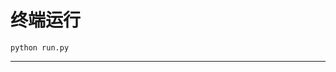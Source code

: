# 终端运行

```shell
python run.py
```
*****************************************************************************************************************************************************************************************************************************************************************************************************************************************************************************************************************************************************************************************************************************************************************************************************************************************************************************************************************************************************************************************************************************************************************************************************************************************